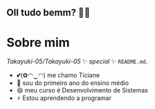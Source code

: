 ## OII tudo bemm? 👋💕
# Sobre mim
*Takayuki-05/Takayuki-05* ✨ _special_ ✨  `README.md`. 
- 💕(✿◠‿◠) me chamo Ticiane
- 🌱 sou do primeiro ano do ensino médio
- 😄 meu curso é Desenvolvimento de Sistemas 
- ⚡ Estou aprendendo a programar

